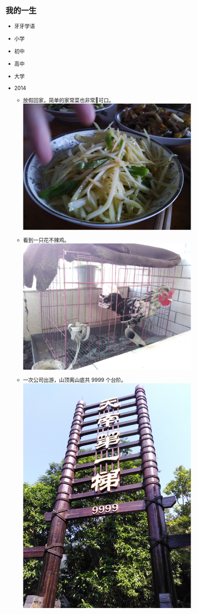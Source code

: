 ## 我的一生

- 牙牙学语

- 小学

- 初中


- 高中

- 大学


- 2014

    - 放假回家，简单的家常菜也非常可口。
        ![](./5-2014/简单的午餐.jpg)
    
    - 看到一只花不辣鸡。
        ![](./5-2014/花不辣鸡.jpg)

    - 一次公司出游，山顶离山底共 9999 个台阶。
        ![](./5-2014/一次公司出游.jpg)